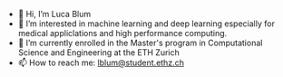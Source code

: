 - 👋 Hi, I’m Luca Blum
- 👀 I’m interested in machine learning and deep learning especially for medical appliclations and high performance computing.
- 🌱 I’m currently enrolled in the Master's program in Computational Science and Engineering at the ETH Zurich
- 📫 How to reach me: lblum@student.ethz.ch

<!---
Luca-Blum/Luca-Blum is a ✨ special ✨ repository because its `README.md` (this file) appears on your GitHub profile.
You can click the Preview link to take a look at your changes.
--->
